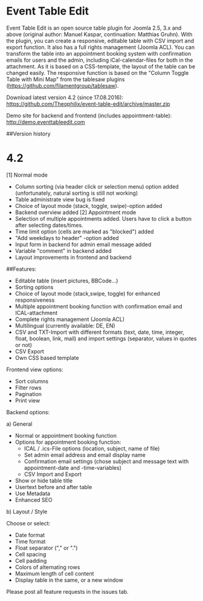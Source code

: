 # Event Table Edit
Event Table Edit is an open source table plugin for Joomla 2.5, 3.x and above (original author: Manuel Kaspar, continuation: Matthias Gruhn). With the plugin, you can create a responsive, editable table with CSV import and export function. It also has a full rights management (Joomla ACL). 
You can  transform the table into an appointment booking system with confirmation emails for users and the admin, including iCal-calendar-files for both in the attachment. As it is based on a CSS-template, the layout of the table can be changed easily. The responsive function is based on the "Column Toggle Table with Mini Map" from the tablesaw plugins (https://github.com/filamentgroup/tablesaw).

Download latest version 4.2 (since 17.08.2016): https://github.com/Theophilix/event-table-edit/archive/master.zip

Demo site for backend and frontend (includes appointment-table): http://demo.eventtableedit.com 

##Version history
# 4.2
[1] Normal mode
- Column sorting (via header click or selection menu) option added (unfortunately, natural sorting is still not working)
- Table administrate view bug is fixed
- Choice of layout mode (stack, toggle, swipe)-option added
- Backend overview added
[2] Appointment mode
- Selection of multiple appointments added. Users have to click a button after selecting dates/times.
- Time limit option (cells are marked as "blocked") added
- "Add weekdays to header" -option added
- Input form in backend for admin email message added
- Variable "comment" in backend added
- Layout improvements in frontend and backend

##Features:

- Editable table (insert pictures, BBCode...)
- Sorting options
- Choice of layout mode (stack,swipe, toggle) for enhanced responsiveness
- Multiple appointment booking function with confirmation email and ICAL-attachment
- Complete rights management (Joomla ACL)
- Multilingual (currently available: DE, EN)
- CSV and TXT-Import with different formats (text, date, time, integer, float, boolean, link, mail) 
  and import settings (separator, values in quotes or not)
- CSV Export
- Own CSS based template

Frontend view options:
- Sort columns
- Filter rows
- Pagination
- Print view

Backend options:

a) General
- Normal or appointment booking function
- Options for appointment booking function:
  + ICAL / .ics-File options (location, subject, name of file)
  + Set admin email address and email display name
  + Confirmation email settings (chose subject and message text with appointment-date and -time-variables)
  + CSV Import and Export
- Show or hide table title
- Usertext before and after table
- Use Metadata
- Enhanced SEO

b) Layout / Style

Choose or select:
- Date format
- Time format
- Float separator ("," or ".")
- Cell spacing
- Cell padding
- Colors of alternating rows
- Maximum length of cell content
- Display table in the same, or a new window

Please post all feature requests in the issues tab.


